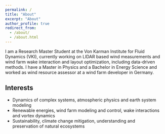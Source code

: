 ```yaml
---
permalink: /
title: "About"
excerpt: "About"
author_profile: true
redirect_from: 
  - /about/
  - /about.html
---
```


I am a Research Master Student at the Von Karman Institute for Fluid Dynamics (VKI), currently working on LIDAR based wind measurements and wind farm wake interaction and layout optimization, including data-driven methods. I have a Master in Physics and a Bachelor in Energy Science and worked as wind resource assessor at a wind farm developer in Germany.

## Interests

- Dynamics of complex systems, atmospheric physics and earth system modeling
- Renewable energies, wind farm modeling and control, wake interactions and vortex dynamics
- Sustainability, climate change mitigation, understanding and preservation of natural ecosystems
